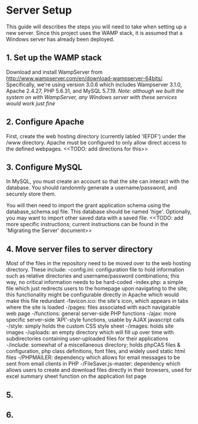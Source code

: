 # Server Setup
This guide will describes the steps you will need to take when setting up a new server. Since this project uses the WAMP stack, it is assumed that a Windows server has already been deployed.

## 1. Set up the WAMP stack
Download and install WampServer from http://www.wampserver.com/en/download-wampserver-64bits/. Specifically, we're using version 3.0.6 which includes Wampserver 3.1.0, Apache 2.4.27, PHP 5.6.31, and MySQL 5.7.19. 
*Note: although we built the system on with WampServer, any Windows server with these services would work just fine*

## 2. Configure Apache
First, create the web hosting directory (currently labled 'IEFDF') under the /www directory. Apache must be configured to only allow direct access to the defined webpages. <<TODO: add directions for this>>

## 3. Configure MySQL
In MySQL, you must create an account so that the site can interact with the database. You should randonmly generate a username/password, and securely store them.

You will then need to import the grant application schema using the database_schema.sql file. This database should be named 'hige'. Optionally, you may want to import other saved data with a saved file. <<TODO: add more specific instructions; current instructions can be found in the 'Migrating the Server' document>>

## 4. Move server files to server directory
Most of the files in the repository need to be moved over to the web hosting directory. These include: 
 -config.ini: configuration file to hold information such as relative directories and username/password combinations; this way, no critical information needs to be hard-coded
 -index.php: a simple file which just redirects users to the homepage upon navigating to the site; this functionality might be configurable directly in Apache which would make this file redundant
 -favicon.ico: the site's icon, which appears in tabs where the site is loaded
 -/pages: files associated with each navigatable web page
 -/functions: general server-side PHP functions
 -/ajax: more specific server-side 'API'-style functions, usable by AJAX javascript calls
 -/style: simply holds the custom CSS style sheet
 -/images: holds site images
 -/uploads: an empty directory which will fill up over time with subdirectories containing user-uploaded files for their applications
 -/include: somewhat of a miscellaneous directory; holds phpCAS files & configuration, php class definitions, font files, and widely used static html files
 -/PHPMAILER: dependency which allows for email messages to be sent from email clients in PHP
 -/FileSaver.js-master: dependency which allows users to create and download files directly in their browsers, used for excel summary sheet function on the application list page

## 5.


## 6.
